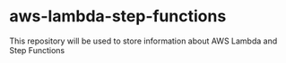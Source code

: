 # aws-lambda-step-functions
This repository will be used to store information about AWS Lambda and Step Functions
